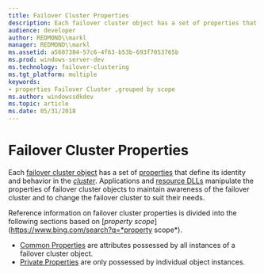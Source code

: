 ```yaml
---
title: Failover Cluster Properties
description: Each failover cluster object has a set of properties that define its identity and behavior in the cluster.
audience: developer
author: REDMOND\\markl
manager: REDMOND\\markl
ms.assetid: a5607384-57c6-4f63-b53b-693f7053765b
ms.prod: windows-server-dev
ms.technology: failover-clustering
ms.tgt_platform: multiple
keywords:
- properties Failover Cluster ,grouped by scope
ms.author: windowssdkdev
ms.topic: article
ms.date: 05/31/2018
---
```


# Failover Cluster Properties

Each [failover cluster object](cluster-objects.md) has a set of [properties](cluster-object-properties.md) that define its identity and behavior in the [*cluster*](https://www.bing.com/search?q=*cluster*). Applications and [resource DLLs](resource-dlls.md) manipulate the properties of failover cluster objects to maintain awareness of the failover cluster and to change the failover cluster to suit their needs.

Reference information on failover cluster properties is divided into the following sections based on [*property scope*](https://www.bing.com/search?q=*property scope*).

-   [Common Properties](common-properties-ref.md) are attributes possessed by all instances of a failover cluster object.
-   [Private Properties](private-properties-ref.md) are only possessed by individual object instances.

 

 





